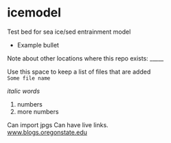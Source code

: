 # icemodel
Test bed for sea ice/sed entrainment model
* Example bullet

Note about other locations where this repo exists: _____

Use this space to keep a list of files that are added  
`Some file name`

*italic words*
1. numbers
2. more numbers

Can import jpgs
Can have live links.  
www.blogs.oregonstate.edu
